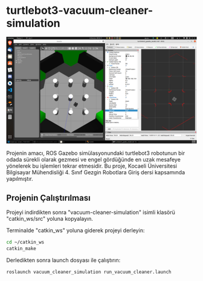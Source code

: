 # turtlebot3-vacuum-cleaner-simulation

![alt text](https://github.com/baspinarenes/turtlebot3-vacuum-cleaner-simulation/blob/main/ros_gazebo_rviz.png?raw=true)


Projenin amacı, ROS Gazebo simülasyonundaki turtlebot3 robotunun bir odada sürekli olarak gezmesi ve engel gördüğünde en uzak mesafeye yönelerek bu işlemleri tekrar etmesidir. Bu proje, Kocaeli Üniversitesi Bilgisayar Mühendisliği 4. Sınıf Gezgin Robotlara Giriş dersi kapsamında yapılmıştır. 

## Projenin Çalıştırılması

Projeyi indirdikten sonra "vacuum-cleaner-simulation" isimli klasörü "catkin_ws/src" yoluna kopyalayın.

Terminalde "catkin_ws" yoluna giderek projeyi derleyin:

```bash
cd ~/catkin_ws
catkin_make
```

Derledikten sonra launch dosyası ile çalıştırın:

```bash
roslaunch vacuum_cleaner_simulation run_vacuum_cleaner.launch 
```
